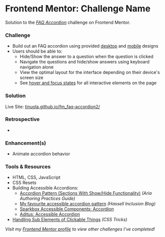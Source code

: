 # Frontend Mentor: Challenge Name

Solution to the _[FAQ Accordion](https://www.frontendmentor.io/challenges/faq-accordion-wyfFdeBwBz)_ challenge on Frontend Mentor.

### Challenge

- Build out an FAQ accordion using provided [desktop](/assets/design/desktop-design.jpg) and [mobile](/assets/design/mobile-design.jpg) designs
- Users should be able to:
  - Hide/Show the answer to a question when the question is clicked
  - Navigate the questions and hide/show answers using keyboard navigation alone
  - View the optimal layout for the interface depending on their device's screen size
  - See [hover and focus states](/assets/design/active-states.jpg) for all interactive elements on the page

### Solution

Live Site: [tinuola.github.io/fm_faq-accordion2/](https://tinuola.github.io/fm_faq-accordion2/)

### Retrospective

-

### Enhancement(s)

- Animate accordion behavior

### Tools & Resources

- HTML, CSS, JavaScript
- CSS Resets
- Building Accessible Accordions:
  - [Accordion Pattern (Sections With Show/Hide Functionality)](https://www.w3.org/WAI/ARIA/apg/patterns/accordion/) _(Aria Authoring Practices Guide)_
  - [My favourite accessible accordion pattern](https://www.hassellinclusion.com/blog/accessible-accordion-pattern/) _(Hassell Inclusion Blog)_
  - [Sparkbox Accessible Components: Accordion](https://accessible-components.sparkbox.com/accordion)
  - [Aditus: Accessible Accordion](https://www.aditus.io/patterns/accordion/)
- [Handling Sub Elements of Clickable Things](https://css-tricks.com/slightly-careful-sub-elements-clickable-things/) _(CSS Tricks)_

_Visit my [Frontend Mentor profile](https://www.frontendmentor.io/profile/tinuola) to view other challenges I've completed!_
